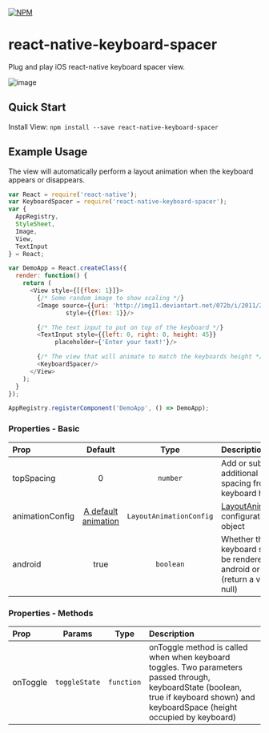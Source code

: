 [![NPM](https://nodei.co/npm-dl/react-native-keyboard-spacer.png?months=3&height=2)](https://nodei.co/npm/react-native-keyboard-spacer/)

# react-native-keyboard-spacer

Plug and play iOS react-native keyboard spacer view.

![image](http://fat.gfycat.com/InconsequentialBothAmericankestrel.gif)
## Quick Start

Install View: `npm install --save react-native-keyboard-spacer`

## Example Usage

The view will automatically perform a layout animation when the keyboard appears or disappears.

```javascript
var React = require('react-native');
var KeyboardSpacer = require('react-native-keyboard-spacer');
var {
  AppRegistry,
  StyleSheet,
  Image,
  View,
  TextInput
} = React;

var DemoApp = React.createClass({
  render: function() {
    return (
      <View style={[{flex: 1}]}>
        {/* Some random image to show scaling */}
        <Image source={{uri: 'http://img11.deviantart.net/072b/i/2011/206/7/0/the_ocean_cherry_tree_by_tomcadogan-d41nzsz.png', static: true}}
                style={{flex: 1}}/>

        {/* The text input to put on top of the keyboard */}
        <TextInput style={{left: 0, right: 0, height: 45}}
             placeholder={'Enter your text!'}/>

        {/* The view that will animate to match the keyboards height */}
        <KeyboardSpacer/>
      </View>
    );
  }
});

AppRegistry.registerComponent('DemoApp', () => DemoApp);
```
### Properties - Basic

| Prop  | Default  | Type | Description |
| :------------ |:---------------:| :---------------:| :-----|
| topSpacing | 0 | `number` | Add or subtract additional spacing from keyboard height |
| animationConfig | [A default animation](https://github.com/Andr3wHur5t/react-native-keyboard-spacer/blob/expose-layout-animations/KeyboardSpacer.js#L14) | `LayoutAnimationConfig` | [LayoutAnimation](https://facebook.github.io/react-native/docs/layoutanimation.html#content) configuration object |
| android | true | `boolean` | Whether the keyboard should be rendered on android or not (return a view or null) |

### Properties - Methods

| Prop  | Params  | Type | Description |
| :------------ |:---------------:| :---------------:| :-----|
| onToggle | `toggleState` | `function` | onToggle method is called when when keyboard toggles. Two parameters passed through, keyboardState (boolean, true if keyboard shown) and keyboardSpace (height occupied by keyboard) |
